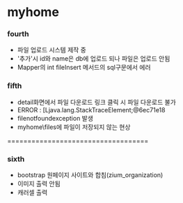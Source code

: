 # myhome

### fourth  
- 파일 업로드 시스템 제작 중
- '추가'시 id와 name은 db에 업로드 되나 파일은 업로드 안됨
- Mapper의 int fileInsert 메서드의 sql구문에서 에러 

### fifth
- detail화면에서 파일 다운로드 링크 클릭 시 파일 다운로드 불가
- ERROR : [Ljava.lang.StackTraceElement;@6ec71e18
- filenotfoundexception 발생
- myhome\files에 파일이 저장되지 않는 현상


===================================
### sixth
- bootstrap 원페이지 사이트와 합침(zium_organization)
- 이미지 출력 안됨
- 캐러셀 출력 

